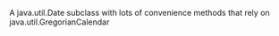 A java.util.Date subclass with lots of convenience methods that rely on java.util.GregorianCalendar
